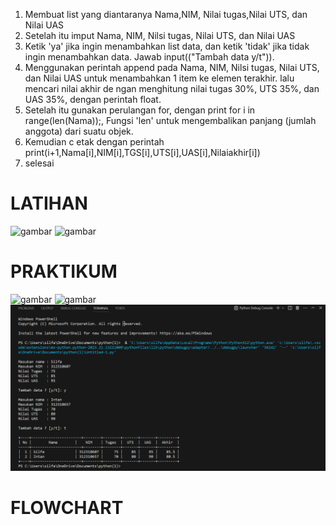 1. Membuat list yang diantaranya Nama,NIM, Nilai tugas,Nilai UTS, dan Nilai UAS
2. Setelah itu imput Nama, NIM, Nilsi tugas, Nilai UTS, dan Nilai UAS
3. Ketik 'ya' jika ingin menambahkan list data, dan ketik 'tidak' jika tidak ingin menambahkan data. Jawab input(("Tambah data y/t")).
4. Menggunakan perintah append pada Nama, NIM, Nilsi tugas, Nilai UTS, dan Nilai UAS untuk menambahkan 1 item ke elemen terakhir. lalu mencari nilai akhir de ngan menghitung nilai tugas 30%, UTS 35%, dan UAS 35%, dengan perintah float.
5. Setelah itu gunakan perulangan for, dengan print for i in range(len(Nama));, Fungsi 'len' untuk mengembalikan panjang (jumlah anggota) dari suatu objek.
6. Kemudian c etak dengan perintah print(i+1,Nama[i],NIM[i],TGS[i],UTS[i],UAS[i],Nilaiakhir[i])
7. selesai

# LATIHAN
![gambar](SS1(2).png)
![gambar](SS2(2).png)

# PRAKTIKUM
![gambar](SS3(2).png)
![gambar](SS4(2).png)
![gambar](SS5.png)

# FLOWCHART
